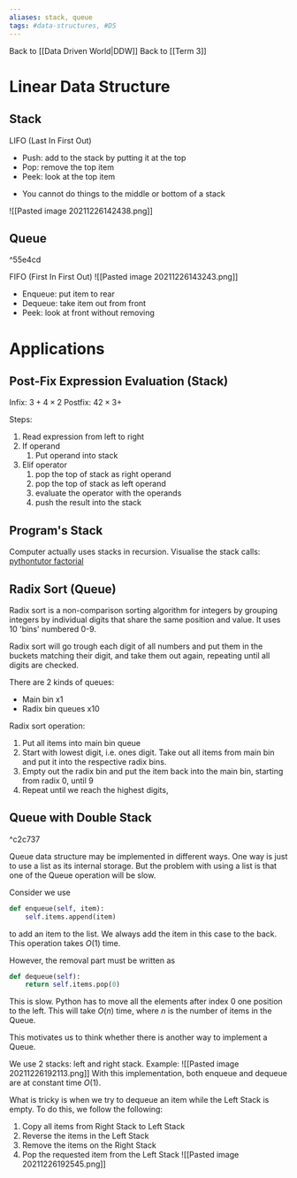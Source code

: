 ```yaml
---
aliases: stack, queue
tags: #data-structures, #DS
---
```

Back to [[Data Driven World|DDW]]
Back to [[Term 3]]
# Linear Data Structure
## Stack
LIFO (Last In First Out)
- Push: add to the stack by putting it at the top
- Pop: remove the top item
- Peek: look at the top item

* You cannot do things to the middle or bottom of a stack

![[Pasted image 20211226142438.png]]
## Queue

^55e4cd

FIFO (First In First Out)
![[Pasted image 20211226143243.png]]
- Enqueue: put item to rear
- Dequeue: take item out from front
- Peek: look at front without removing

# Applications
## Post-Fix Expression Evaluation (Stack)
Infix: $3+4 \times 2$
Postfix: $42 \times 3+$

Steps:
1. Read expression from left to right
2. If operand
	1. Put operand into stack
3. Elif operator
	1. pop the top of stack as right operand
	2. pop the top of stack as left operand
	3. evaluate the operator with the operands
	4. push the result into the stack
## Program's Stack
Computer actually uses stacks in recursion.
Visualise the stack calls: [pythontutor factorial](https://pythontutor.com/visualize.html#mode=display)
## Radix Sort (Queue)
Radix sort is a non-comparison sorting algorithm for integers by grouping integers by individual digits that share the same position and value.
It uses 10 'bins' numbered 0-9.

Radix sort will go trough each digit of all numbers and put them in the buckets matching their digit, and take them out again, repeating until all digits are checked.

There are 2 kinds of queues:
- Main bin x1
- Radix bin queues x10

Radix sort operation:
1. Put all items into main bin queue
2. Start with lowest digit, i.e. ones digit. Take out all items from main bin and put it into the respective radix bins.
3. Empty out the radix bin and put the item back into the main bin, starting from radix 0, until 9
4. Repeat until we reach the highest digits,

## Queue with Double Stack

^c2c737

Queue data structure may be implemented in different ways.
One way is just to use a list as its internal storage.
But the problem with using a list is that one of the Queue operation will be slow.

Consider we use
```py
def enqueue(self, item):
    self.items.append(item)
```
to add an item to the list.
We always add the item in this case to the back.
This operation takes $O(1)$ time.

However, the removal part must be written as
```py
def dequeue(self):
    return self.items.pop(0)
```
This is slow.
Python has to move all the elements after index 0 one position to the left.
This will take $O(n)$ time, where $n$ is the number of items in the Queue.

This motivates us to think whether there is another way to implement a Queue.

We use 2 stacks: left and right stack.
Example:
![[Pasted image 20211226192113.png]]
With this implementation, both enqueue and dequeue are at constant time $O(1)$.

What is tricky is when we try to dequeue an item while the Left Stack is empty.
To do this, we follow the following:
1. Copy all items from Right Stack to Left Stack
2. Reverse the items in the Left Stack
3. Remove the items on the Right Stack
4. Pop the requested item from the Left Stack
![[Pasted image 20211226192545.png]]

